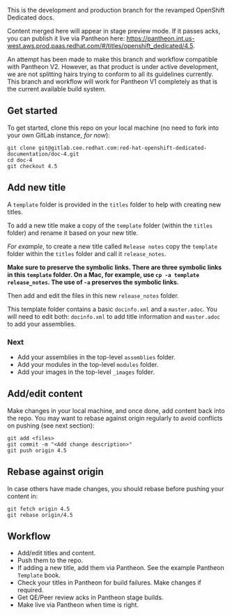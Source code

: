 This is the development and production branch for the revamped OpenShift Dedicated docs.

Content merged here will appear in stage preview mode. If it passes acks, you can publish it live via Pantheon here: https://pantheon.int.us-west.aws.prod.paas.redhat.com/#/titles/openshift_dedicated/4.5.

An attempt has been made to make this branch and workflow compatible with Pantheon V2. However, as that product is under active development, we are not splitting hairs trying to conform to all its guidelines currently. This branch and workflow will work for Pantheon V1 completely as that is the current available build system.

## Get started
To get started, clone this repo on your local machine (no need to fork into your own GitLab instance, _for now_):

```
git clone git@gitlab.cee.redhat.com:red-hat-openshift-dedicated-documentation/doc-4.git
cd doc-4
git checkout 4.5
```

## Add new title
A `template` folder is provided in the `titles` folder to help with creating new titles.

To add a new title make a copy of the `template` folder (within the `titles` folder) and rename it based on your new title.

*For example*, to create a new title called `Release notes` copy the `template` folder within the `titles` folder and call it `release_notes`.

**Make sure to preserve the symbolic links. There are three symbolic links in this `template` folder. On a Mac, for example, use `cp -a template release_notes`. The use of `-a` preserves the symbolic links.**

Then add and edit the files in this new `release_notes` folder.

This template folder contains a basic `docinfo.xml` and a `master.adoc`. You will need to edit both: `docinfo.xml` to add title information and `master.adoc` to add your assemblies.

### Next

* Add your assemblies in the top-level `assemblies` folder.
* Add your modules in the top-level `modules` folder.
* Add your images in the top-level `_images` folder.

## Add/edit content
Make changes in your local machine, and once done, add content back into the repo. You may want to rebase against origin regularly to avoid conflicts on pushing (see next section):

```
git add <files>
git commit -m "<Add change description>"
git push origin 4.5
```

## Rebase against origin
In case others have made changes, you should rebase before pushing your content in:

```
git fetch origin 4.5
git rebase origin/4.5
```
## Workflow

* Add/edit titles and content.
* Push them to the repo.
* If adding a new title, add them via Pantheon. See the example Pantheon `Template` book.
* Check your titles in Pantheon for build failures. Make changes if required.
* Get QE/Peer review acks in Pantheon stage builds.
* Make live via Pantheon when time is right.
